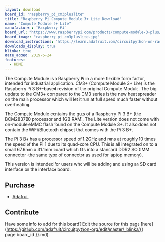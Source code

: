 ```yaml
---
layout: download
board_id: "raspberry_pi_cm3pluslite"
title: "Raspberry Pi Compute Module 3+ Lite Download"
name: "Compute Module 3+ Lite"
manufacturer: "Raspberry Pi"
board_url: "https://www.raspberrypi.com/products/compute-module-3-plus/"
board_image: "raspberry_pi_cm3pluslite.jpg"
download_instructions: "https://learn.adafruit.com/circuitpython-on-raspberrypi-linux/installing-circuitpython-on-raspberry-pi"
downloads_display: true
blinka: true
date_added: 2019-6-24
features:
  - HDMI
---
```


The Compute Module is a Raspberry Pi in a more flexible form factor, intended for industrial application. CM3+ (Compute Module 3+ Lite) is the Raspberry Pi 3 B+-based revision of the original Compute Module. The big update to the CM3+ compared to the CM3 series is the new heat spreader on the main processor which will let it run at full speed much faster without overheating.

The Compute Module contains the guts of a Raspberry Pi 3 B+ (the BCM2837B0 processor and 1GB RAM). The Lite version does not come with on-module eMMC flash found on the Compute Module 3+. It also does not contain the WiFi/Bluetooth chipset that comes with the Pi 3 B+. 

The Pi 3 B+ has a processor speed of 1.2GHz and runs at roughly 10 times the speed of the Pi 1 due to its quad-core CPU. This is all integrated on to a small 67.6mm x 31.1mm board which fits into a standard DDR2 SODIMM connector (the same type of connector as used for laptop memory).

This version is intended for users who will be adding and using an SD card interface on the interface board.

## Purchase
* [Adafruit](https://www.adafruit.com/product/4093)

## Contribute

Have some info to add for this board? Edit the source for this page [here](https://github.com/adafruit/circuitpython-org/edit/master/_blinka/{{ page.board_id }}.md).
